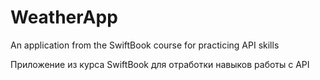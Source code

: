 # WeatherApp

An application from the SwiftBook course for practicing API skills

Приложение из курса SwiftBook для отработки навыков работы с API
